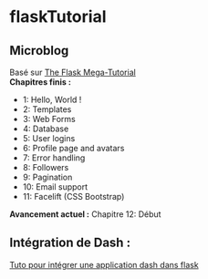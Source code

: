 # flaskTutorial
## Microblog
Basé sur [The Flask Mega-Tutorial](https://blog.miguelgrinberg.com/post/the-flask-mega-tutorial-part-i-hello-world)  
**Chapitres finis :** 
- 1: Hello, World !
- 2: Templates
- 3: Web Forms
- 4: Database
- 5: User logins
- 6: Profile page and avatars
- 7: Error handling
- 8: Followers
- 9: Pagination
- 10: Email support
- 11: Facelift (CSS Bootstrap)

**Avancement actuel :** Chapitre 12: Début

## Intégration de Dash :
[Tuto pour intégrer une application dash dans flask](https://medium.com/@olegkomarov_77860/how-to-embed-a-dash-app-into-an-existing-flask-app-ea05d7a2210b)